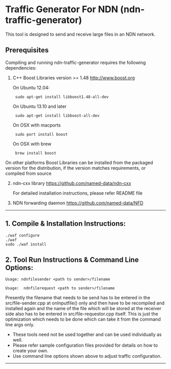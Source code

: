 Traffic Generator For NDN (ndn-traffic-generator)
=================================================

This tool is designed to send and receive large files in an NDN network.

## Prerequisites ##

Compiling and running ndn-traffic-generator requires the following dependencies:

1. C++ Boost Libraries version >= 1.48 <http://www.boost.org>

    On Ubuntu 12.04:

        sudo apt-get install libboost1.48-all-dev

    On Ubuntu 13.10 and later

        sudo apt-get install libboost-all-dev

    On OSX with macports

        sudo port install boost

    On OSX with brew

        brew install boost

On other platforms Boost Libraries can be installed from the packaged version for the
distribution, if the version matches requirements, or compiled from source

2. ndn-cxx library <https://github.com/named-data/ndn-cxx>

    For detailed installation instructions, please refer README file

3. NDN forwarding daemon <https://github.com/named-data/NFD>

-----------------------------------------------------

## 1. Compile & Installation Instructions: ##

    ./waf configure
    ./waf
    sudo ./waf install

## 2. Tool Run Instructions & Command Line Options: ##

    Usage: ndnfilesender <path to sender>/filename
    
    Usage:  ndnfilerequest <path to sender>/filename

Presently the filename that needs to be send has to be entered in the src/file-sender.cpp at onInputfile() only
and then have to be recompiled and installed again
and the name of the file which will be stored at the receiver side also has to be entered in src/file-requestor.cpp itself.
This is just the optimization which needs to be done which can take it from the command line args only.

* These tools need not be used together and can be used individually as well.
* Please refer sample configuration files provided for details on how to create your own.
* Use command line options shown above to adjust traffic configuration.
-----------------------------------------------------